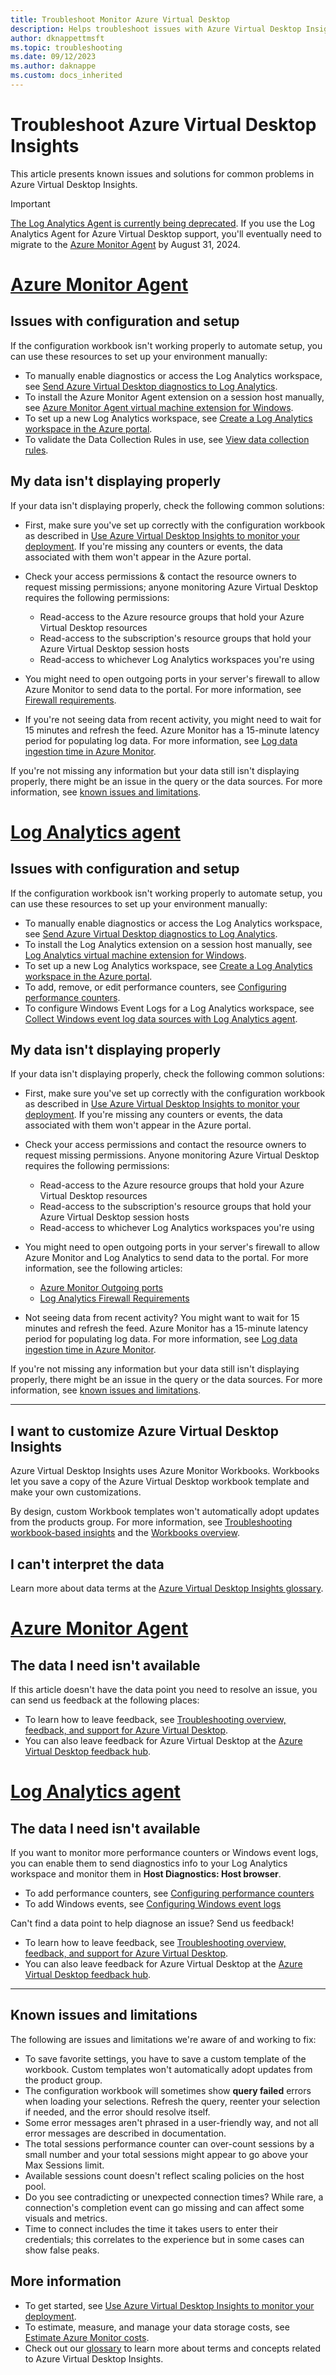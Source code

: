 ```yaml
---
title: Troubleshoot Monitor Azure Virtual Desktop
description: Helps troubleshoot issues with Azure Virtual Desktop Insights.
author: dknappettmsft
ms.topic: troubleshooting
ms.date: 09/12/2023
ms.author: daknappe
ms.custom: docs_inherited
---
```

# Troubleshoot Azure Virtual Desktop Insights

This article presents known issues and solutions for common problems in Azure Virtual Desktop Insights.

> [!IMPORTANT]
> [The Log Analytics Agent is currently being deprecated](https://azure.microsoft.com/updates/were-retiring-the-log-analytics-agent-in-azure-monitor-on-31-august-2024/). If you use the Log Analytics Agent for Azure Virtual Desktop support, you'll eventually need to migrate to the [Azure Monitor Agent](/azure/azure-monitor/agents/agents-overview) by August 31, 2024.

# [Azure Monitor Agent](#tab/monitor)

## Issues with configuration and setup

If the configuration workbook isn't working properly to automate setup, you can use these resources to set up your environment manually:

- To manually enable diagnostics or access the Log Analytics workspace, see [Send Azure Virtual Desktop diagnostics to Log Analytics](/azure/virtual-desktop/diagnostics-log-analytics).
- To install the Azure Monitor Agent extension on a session host manually, see [Azure Monitor Agent virtual machine extension for Windows](/azure/azure-monitor/agents/azure-monitor-agent-manage#installation-options).
- To set up a new Log Analytics workspace, see [Create a Log Analytics workspace in the Azure portal](/azure/azure-monitor/logs/quick-create-workspace).
- To validate the Data Collection Rules in use, see [View data collection rules](/azure/azure-monitor/essentials/data-collection-rule-view).

## My data isn't displaying properly

If your data isn't displaying properly, check the following common solutions:

- First, make sure you've set up correctly with the configuration workbook as described in [Use Azure Virtual Desktop Insights to monitor your deployment](/azure/virtual-desktop/insights). If you're missing any counters or events, the data associated with them won't appear in the Azure portal.
- Check your access permissions & contact the resource owners to request missing permissions; anyone monitoring Azure Virtual Desktop requires the following permissions:

  - Read-access to the Azure resource groups that hold your Azure Virtual Desktop resources
  - Read-access to the subscription's resource groups that hold your Azure Virtual Desktop session hosts
  - Read-access to whichever Log Analytics workspaces you're using

- You might need to open outgoing ports in your server's firewall to allow Azure Monitor to send data to the portal. For more information, see [Firewall requirements](/azure/azure-monitor/agents/azure-monitor-agent-data-collection-endpoint#firewall-requirements).
- If you're not seeing data from recent activity, you might need to wait for 15 minutes and refresh the feed. Azure Monitor has a 15-minute latency period for populating log data. For more information, see [Log data ingestion time in Azure Monitor](/azure/azure-monitor/logs/data-ingestion-time).

If you're not missing any information but your data still isn't displaying properly, there might be an issue in the query or the data sources. For more information, see [known issues and limitations](#known-issues-and-limitations).

# [Log Analytics agent](#tab/analytics)

## Issues with configuration and setup

If the configuration workbook isn't working properly to automate setup, you can use these resources to set up your environment manually:

- To manually enable diagnostics or access the Log Analytics workspace, see [Send Azure Virtual Desktop diagnostics to Log Analytics](/azure/virtual-desktop/diagnostics-log-analytics).
- To install the Log Analytics extension on a session host manually, see [Log Analytics virtual machine extension for Windows](/azure/virtual-machines/extensions/oms-windows).
- To set up a new Log Analytics workspace, see [Create a Log Analytics workspace in the Azure portal](/azure/azure-monitor/logs/quick-create-workspace).
- To add, remove, or edit performance counters, see [Configuring performance counters](/azure/azure-monitor/agents/data-sources-performance-counters).
- To configure Windows Event Logs for a Log Analytics workspace, see [Collect Windows event log data sources with Log Analytics agent](/azure/azure-monitor/agents/data-sources-windows-events).

## My data isn't displaying properly

If your data isn't displaying properly, check the following common solutions:

- First, make sure you've set up correctly with the configuration workbook as described in [Use Azure Virtual Desktop Insights to monitor your deployment](/azure/virtual-desktop/insights). If you're missing any counters or events, the data associated with them won't appear in the Azure portal.
- Check your access permissions and contact the resource owners to request missing permissions. Anyone monitoring Azure Virtual Desktop requires the following permissions:

  - Read-access to the Azure resource groups that hold your Azure Virtual Desktop resources
  - Read-access to the subscription's resource groups that hold your Azure Virtual Desktop session hosts
  - Read-access to whichever Log Analytics workspaces you're using

- You might need to open outgoing ports in your server's firewall to allow Azure Monitor and Log Analytics to send data to the portal. For more information, see the following articles:

  - [Azure Monitor Outgoing ports](/azure/azure-monitor/ip-addresses)
  - [Log Analytics Firewall Requirements](/azure/azure-monitor/agents/log-analytics-agent#firewall-requirements)

- Not seeing data from recent activity? You might want to wait for 15 minutes and refresh the feed. Azure Monitor has a 15-minute latency period for populating log data. For more information, see [Log data ingestion time in Azure Monitor](/azure/azure-monitor/logs/data-ingestion-time).

If you're not missing any information but your data still isn't displaying properly, there might be an issue in the query or the data sources. For more information, see [known issues and limitations](#known-issues-and-limitations).

---

## I want to customize Azure Virtual Desktop Insights

Azure Virtual Desktop Insights uses Azure Monitor Workbooks. Workbooks let you save a copy of the Azure Virtual Desktop workbook template and make your own customizations.

By design, custom Workbook templates won't automatically adopt updates from the products group. For more information, see [Troubleshooting workbook-based insights](/azure/azure-monitor/insights/troubleshoot-workbooks) and the [Workbooks overview](/azure/azure-monitor/visualize/workbooks-overview).

## I can't interpret the data

Learn more about data terms at the [Azure Virtual Desktop Insights glossary](/azure/virtual-desktop/insights-glossary).

# [Azure Monitor Agent](#tab/monitor)

## The data I need isn't available

If this article doesn't have the data point you need to resolve an issue, you can send us feedback at the following places:

- To learn how to leave feedback, see [Troubleshooting overview, feedback, and support for Azure Virtual Desktop](/azure/virtual-desktop/troubleshoot-set-up-overview).
- You can also leave feedback for Azure Virtual Desktop at the [Azure Virtual Desktop feedback hub](https://support.microsoft.com/help/4021566/windows-10-send-feedback-to-microsoft-with-feedback-hub-app).

# [Log Analytics agent](#tab/analytics)

## The data I need isn't available

If you want to monitor more performance counters or Windows event logs, you can enable them to send diagnostics info to your Log Analytics workspace and monitor them in **Host Diagnostics: Host browser**.

- To add performance counters, see [Configuring performance counters](/azure/azure-monitor/agents/data-sources-performance-counters#configure-performance-counters)
- To add Windows events, see [Configuring Windows event logs](/azure/azure-monitor/agents/data-sources-windows-events#configure-windows-event-logs)

Can't find a data point to help diagnose an issue? Send us feedback!

- To learn how to leave feedback, see [Troubleshooting overview, feedback, and support for Azure Virtual Desktop](/azure/virtual-desktop/troubleshoot-set-up-overview).
- You can also leave feedback for Azure Virtual Desktop at the [Azure Virtual Desktop feedback hub](https://support.microsoft.com/help/4021566/windows-10-send-feedback-to-microsoft-with-feedback-hub-app).

---

## Known issues and limitations

The following are issues and limitations we're aware of and working to fix:

- To save favorite settings, you have to save a custom template of the workbook. Custom templates won't automatically adopt updates from the product group.
- The configuration workbook will sometimes show **query failed** errors when loading your selections. Refresh the query, reenter your selection if needed, and the error should resolve itself.
- Some error messages aren't phrased in a user-friendly way, and not all error messages are described in documentation.
- The total sessions performance counter can over-count sessions by a small number and your total sessions might appear to go above your Max Sessions limit.
- Available sessions count doesn't reflect scaling policies on the host pool.
- Do you see contradicting or unexpected connection times? While rare, a connection's completion event can go missing and can affect some visuals and metrics.
- Time to connect includes the time it takes users to enter their credentials; this correlates to the experience but in some cases can show false peaks.

## More information

- To get started, see [Use Azure Virtual Desktop Insights to monitor your deployment](/azure/virtual-desktop/insights).
- To estimate, measure, and manage your data storage costs, see [Estimate Azure Monitor costs](/azure/virtual-desktop/insights-costs).
- Check out our [glossary](/azure/virtual-desktop/insights-glossary) to learn more about terms and concepts related to Azure Virtual Desktop Insights.
